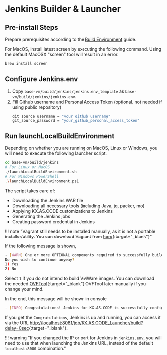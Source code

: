 # Jenkins Builder & Launcher

## Pre-install Steps

Prepare prerequisites according to the [Build Environment](Build/Build-Environment/) guide.

For MacOS, install latest screen by executing the following command. Using the default MacOSX "screen" tool will result in an error.
```bash
brew install screen
```

## Configure Jenkins.env
1. Copy `base-vm/build/jenkins/jenkins.env_template` as `base-vm/build/jenkins/jenkins.env`.
2. Fill Github username and Personal Access Token (optional. not needed if using public repository)
    ```bash
    git_source_username = "your_github_username"
    git_source_password = "your_github_personal_access_token"
    ```

## Run launchLocalBuildEnvironment
Depending on whether you are running on MacOS, Linux or Windows, you will need to execute the following launcher script.
```bash
cd base-vm/build/jenkins
# For Linux or MacOS
./launchLocalBuildEnvironment.sh
# For Windows PowerShell
.\launchLocalBuildEnvironment.ps1
```

The script takes care of:
- Downloading the Jenkins WAR file
- Downloading all necessary tools (including Java, jq, packer, mo)
- Applying KX.AS.CODE customizations to Jenkins
- Generating the Jenkins jobs
- Creating password credential in Jenkins

!!! note "Vagrant still needs to be installed manually, as it is not a portable installer/utility. You can download Vagrant from [here](https://www.vagrantup.com/downloads.html){:target="\_blank"}"

If the following message is shown,
```bash
- [WARN] One or more OPTIONAL components required to successfully build packer images for KX.AS.CODE for VMWARE were missing. Ignore if not building VMware images
Do you wish to continue anyway?
1) Yes
2) No
```
Select `1` if you do not intend to build VMWare images. You can download the needed [OVFTool](https://code.vmware.com/web/tool/4.4.0/ovf){:target="\_blank"} OVFTool later manually if you change your mind.

In the end, this message will be shown in console

```bash
- [INFO] Congratulations! Jenkins for KX.AS.CODE is successfully configured and running. Access Jenkins via the following URL: http://localhost:8080/job/KX.AS.CODE_Launcher/build?delay=0sec
```

If you get the `Congratulations`, Jenkins is up and running, you can access it via the URL [http://localhost:8081/job/KX.AS.CODE_Launcher/build?delay=0sec](http://localhost:8080/job/KX.AS.CODE_Launcher/build?delay=0sec){:target="\_blank"}.

!!! warning "If you changed the IP or port for Jenkins in `jenkins.env`, you will need to use that when launching the Jenkins URL, instead of the default `localhost:8080` combination."

